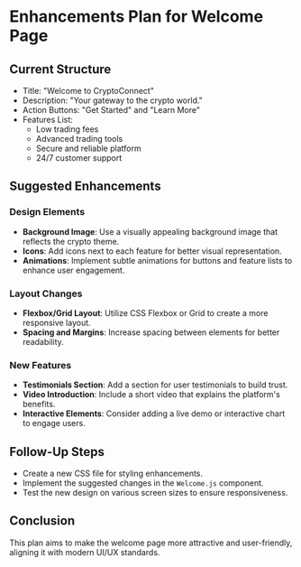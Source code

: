 # Enhancements Plan for Welcome Page

## Current Structure
- Title: "Welcome to CryptoConnect"
- Description: "Your gateway to the crypto world."
- Action Buttons: "Get Started" and "Learn More"
- Features List:
  - Low trading fees
  - Advanced trading tools
  - Secure and reliable platform
  - 24/7 customer support

## Suggested Enhancements

### Design Elements
- **Background Image**: Use a visually appealing background image that reflects the crypto theme.
- **Icons**: Add icons next to each feature for better visual representation.
- **Animations**: Implement subtle animations for buttons and feature lists to enhance user engagement.

### Layout Changes
- **Flexbox/Grid Layout**: Utilize CSS Flexbox or Grid to create a more responsive layout.
- **Spacing and Margins**: Increase spacing between elements for better readability.

### New Features
- **Testimonials Section**: Add a section for user testimonials to build trust.
- **Video Introduction**: Include a short video that explains the platform's benefits.
- **Interactive Elements**: Consider adding a live demo or interactive chart to engage users.

## Follow-Up Steps
- Create a new CSS file for styling enhancements.
- Implement the suggested changes in the `Welcome.js` component.
- Test the new design on various screen sizes to ensure responsiveness.

## Conclusion
This plan aims to make the welcome page more attractive and user-friendly, aligning it with modern UI/UX standards.
